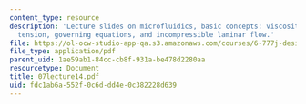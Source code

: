 ```yaml
---
content_type: resource
description: 'Lecture slides on microfluidics, basic concepts: viscosity and surface
  tension, governing equations, and incompressible laminar flow.'
file: https://ol-ocw-studio-app-qa.s3.amazonaws.com/courses/6-777j-design-and-fabrication-of-microelectromechanical-devices-spring-2007/fdc1ab6a552f0c6ddd4e0c382228d639_07lecture14.pdf
file_type: application/pdf
parent_uid: 1ae59ab1-84cc-cb8f-931a-be478d2280aa
resourcetype: Document
title: 07lecture14.pdf
uid: fdc1ab6a-552f-0c6d-dd4e-0c382228d639
---
```

